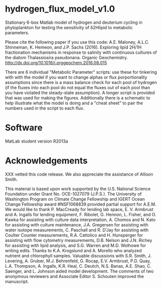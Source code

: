 # hydrogen_flux_model_v1.0
Stationary 6-box Matlab model of hydrogen and deuterium cycling in phytoplankton for testing the sensitivity of δ2Hlipid to metabolic parameters. 

Please cite the following paper if you use this code:
A.E. Maloney, A.L.C. Shinneman, K. Hemeon, and J.P. Sachs (2016). Exploring lipid 2H/1H fractionation mechanisms in response to salinity with continuous cultures of the diatom Thalassiosira pseudonana. Organic Geochemistry. http://dx.doi.org/10.1016/j.orggeochem.2016.08.015

There are 6 individual "Metabolic Parameter" scripts: use these for tinkering with with the model if you want to change alphas or flux porportionality assumptions since there is a mass balance check for each pool of hydrogen (if the fluxes into each pool do not equal the fluxes out of each pool than you have violated the steady-state assumption). A longer script is provided that was used for making the figures. Additionally there is a schematic to help illustrate what the model is doing and a "cheat sheet" to pair the numbers used in the script to each flux.

# Software
MatLab student version R2013a

# Acknowledgements
XXX vetted this code release. We also appreciate the assistance of Allison Smith.

This material is based upon work supported by the U.S. National Science Foundation under Grant No. OCE-1027079 (J.P.S.). The University of Washington Program on Climate Change Fellowship and IGERT Ocean Change Fellowship award #NSF1068839 provided partial support for A.E.M. We would like to thank P. MacCready for lending lab space, E. V. Armbrust and A. Ingalls for lending equipment, F. Ribolet, G. Hennon, L. Fisher, and O. Kawka for assisting with culture data interpretation, A. Chomos and N. Kato for assisting with culture maintenance, J.A. Gregersen for assisting with water isotope measurements, C. Paschall and R. D’Jay for assisting with Coulter Counter measurements, R.A. Cattolico and H. Hunsperger for assisting with flow cytometry measurements, D.B. Nelson and J.N. Richey for assisting with lipid analysis, and S.G. Warren and M.D. Wolhowe for writing edits. Thanks to K.A. Krogslund and A. Morello who analyzed nutrient and chlorophyll samples. Valuable discussions with S.R. Smith, J. Levering, A. Gruber, M.J. Behrenfeld, G. Rocap, E.V. Armbrust, P.D. Quay, L.A. Thompson, A. Ingalls, K.R. Heal, C. Deutch, N.S. Banas, A.E. Shao, C. Saenger, and L. Johnson aided model development. The comments of two anonymous reviewers and Associate Editor S. Schouten improved the manuscript.
